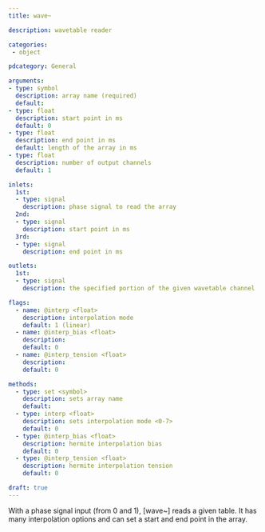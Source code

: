 ```yaml
---
title: wave~

description: wavetable reader

categories:
 - object

pdcategory: General

arguments:
- type: symbol
  description: array name (required)
  default: 
- type: float
  description: start point in ms
  default: 0
- type: float
  description: end point in ms
  default: length of the array in ms
- type: float
  description: number of output channels
  default: 1

inlets:
  1st:
  - type: signal
    description: phase signal to read the array
  2nd:
  - type: signal
    description: start point in ms
  3rd:
  - type: signal
    description: end point in ms

outlets:
  1st:
  - type: signal
    description: the specified portion of the given wavetable channel

flags:
  - name: @interp <float>
    description: interpolation mode
    default: 1 (linear)
  - name: @interp_bias <float>
    description:
    default: 0
  - name: @interp_tension <float>
    description:
    default: 0

methods:
  - type: set <symbol>
    description: sets array name
    default: 
  - type: interp <float>
    description: sets interpolation mode <0-7>
    default: 0
  - type: @interp_bias <float>
    description: hermite interpolation bias
    default: 0
  - type: @interp_tension <float>
    description: hermite interpolation tension
    default: 0

draft: true
---
```


With a phase signal input (from 0 and 1), [wave~] reads a given table. It has many interpolation options and can set a start and end point in the array.